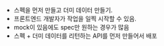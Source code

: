 
- 스펙을 먼저 만들고 더미 데이터 만들기. 
- 프론트엔드 개발자가 작업을 일찍 시작할 수 있음. 
- mock이 있음에도 spec만 원하는 경우가 많음 
- 스펙 + 더미 데이터를 리턴하는 API를 먼저 만들어서 배포 

